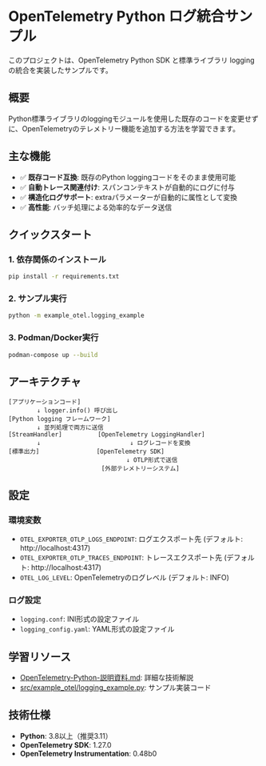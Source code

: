 # OpenTelemetry Python ログ統合サンプル

このプロジェクトは、OpenTelemetry Python SDK と標準ライブラリ logging の統合を実装したサンプルです。

## 概要

Python標準ライブラリのloggingモジュールを使用した既存のコードを変更せずに、OpenTelemetryのテレメトリー機能を追加する方法を学習できます。

## 主な機能

- ✅ **既存コード互換**: 既存のPython loggingコードをそのまま使用可能
- ✅ **自動トレース関連付け**: スパンコンテキストが自動的にログに付与
- ✅ **構造化ログサポート**: extraパラメーターが自動的に属性として変換
- ✅ **高性能**: バッチ処理による効率的なデータ送信

## クイックスタート

### 1. 依存関係のインストール

```bash
pip install -r requirements.txt
```

### 2. サンプル実行

```bash
python -m example_otel.logging_example
```

### 3. Podman/Docker実行

```bash
podman-compose up --build
```

## アーキテクチャ

```
[アプリケーションコード]
        ↓ logger.info() 呼び出し
[Python logging フレームワーク]
        ↓ 並列処理で両方に送信
[StreamHandler]          [OpenTelemetry LoggingHandler]
        ↓                         ↓ ログレコードを変換
[標準出力]                [OpenTelemetry SDK]
                                 ↓ OTLP形式で送信
                          [外部テレメトリーシステム]
```

## 設定

### 環境変数

- `OTEL_EXPORTER_OTLP_LOGS_ENDPOINT`: ログエクスポート先 (デフォルト: http://localhost:4317)
- `OTEL_EXPORTER_OTLP_TRACES_ENDPOINT`: トレースエクスポート先 (デフォルト: http://localhost:4317)
- `OTEL_LOG_LEVEL`: OpenTelemetryのログレベル (デフォルト: INFO)

### ログ設定

- `logging.conf`: INI形式の設定ファイル
- `logging_config.yaml`: YAML形式の設定ファイル

## 学習リソース

- [OpenTelemetry-Python-説明資料.md](./OpenTelemetry-Python-説明資料.md): 詳細な技術解説
- [src/example_otel/logging_example.py](./src/example_otel/logging_example.py): サンプル実装コード

## 技術仕様

- **Python**: 3.8以上（推奨3.11）
- **OpenTelemetry SDK**: 1.27.0
- **OpenTelemetry Instrumentation**: 0.48b0